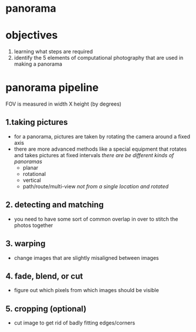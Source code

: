 # panorama

# objectives
1. learning what steps are required
2. identify the 5 elements of computational photography that are used in making a panorama

# panorama pipeline
FOV is measured in width X height (by degrees)

## 1.taking pictures
- for a panorama, pictures are taken by rotating the camera around a fixed axis
- there are more advanced methods like a special equipment that rotates and takes pictures at fixed intervals
*there are be different kinds of panoramas*
  - planar
  - rotational
  - vertical
  - path/route/multi-view *not from a single location and rotated*

## 2. detecting and matching
- you need to have some sort of common overlap in over to stitch the photos together

## 3. warping
- change images that are slightly misaligned between images

## 4. fade, blend, or cut
- figure out which pixels from which images should be visible

## 5. cropping (optional)
- cut image to get rid of badly fitting edges/corners
